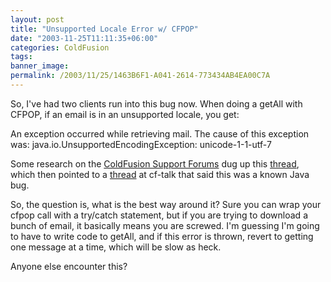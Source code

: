 ```yaml
---
layout: post
title: "Unsupported Locale Error w/ CFPOP"
date: "2003-11-25T11:11:35+06:00"
categories: ColdFusion 
tags: 
banner_image: 
permalink: /2003/11/25/1463B6F1-A041-2614-773434AB4EA00C7A
---
```


So, I've had two clients run into this bug now. When doing a getAll with CFPOP, if an email is in an unsupported locale, you get:

An exception occurred while retrieving mail. The cause of this exception was: java.io.UnsupportedEncodingException: unicode-1-1-utf-7

Some research on the <a href="http://webforums.macromedia.com/coldfusion/">ColdFusion Support Forums</a> dug up this <a href="http://webforums.macromedia.com/coldfusion/messageview.cfm?catid=3&threadid=698661&STARTPAGE=1">thread</a>, which then pointed to a <a href="http://www.mail-archive.com/cf-talk@houseoffusion.com/msg149313.html">thread</a> at cf-talk that said this was a known Java bug.

So, the question is, what is the best way around it? Sure you can wrap your cfpop call with a try/catch statement, but if you are trying to download a bunch of email, it basically means you are screwed. I'm guessing I'm going to have to write code to getAll, and if this error is thrown, revert to getting one message at a time, which will be slow as heck.

Anyone else encounter this?